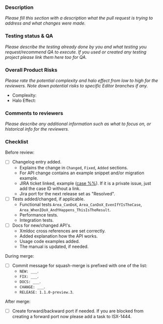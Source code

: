 ### Description

_Please fill this section with a description what the pull request is trying to address and what changes were made._


### Testing status & QA

_Please describe the testing already done by you and what testing you request/recommend QA to execute. If you used or created any testing project please link them here too for QA._

### Overall Product Risks

_Please rate the potential complexity and halo effect from low to high for the reviewers. Note down potential risks to specific Editor branches if any._

- Complexity: 
- Halo Effect: 

### Comments to reviewers

_Please describe any additional information such as what to focus on, or historical info for the reviewers._

### Checklist

Before review:

- [ ] Changelog entry added.
    - Explains the change in `Changed`, `Fixed`, `Added` sections.
    - For API change contains an example snippet and/or migration example.
    - JIRA ticket linked, example ([case %<ID>%](https://issuetracker.unity3d.com/product/unity/issues/guid/<ID>)). If it is a private issue, just add the case ID without a link.
    - Jira port for the next release set as "Resolved".
- [ ] Tests added/changed, if applicable.
    - Functional tests `Area_CanDoX`, `Area_CanDoX_EvenIfYIsTheCase`, `Area_WhenIDoX_AndYHappens_ThisIsTheResult`.
    - Performance tests.
    - Integration tests.
- [ ] Docs for new/changed API's.
    - Xmldoc cross references are set correctly.
    - Added explanation how the API works.
    - Usage code examples added.
    - The manual is updated, if needed.

During merge:

- [ ] Commit message for squash-merge is prefixed with one of the list:
    - `NEW: ___`.
    - `FIX: ___`.
    - `DOCS: ___`.
    - `CHANGE: ___`.
    - `RELEASE: 1.1.0-preview.3`.

After merge:

- [ ] Create forward/backward port if needed. If you are blocked from creating a forward port now please add a task to ISX-1444.
